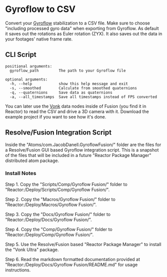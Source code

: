 # Gyroflow to CSV

Convert your [Gyroflow](https://gyroflow.xyz) stabilization to a CSV file.
Make sure to choose "including processed gyro data" when exporting from Gyroflow.
As default it saves out the rotations as Euler rotation (ZYX).
It also saves out the data in your footages' native frame rate.

## CLI Script

```
positional arguments:
  gyroflow_path         The path to your Gyroflow file

optional arguments:
  -h, --help            show this help message and exit
  -s, --smoothed        Calculate from smoothed quaternions
  -q, --quaternions     Save data as quaternions
  -a, --all_timestamps  Save all timestamps instead of FPS converted
```

You can later use the [Vonk](https://docs.google.com/document/d/1U9WfdHlE1AZHdU6_ZQCB1I2nSa5I7TyHG2vKMi2I7v8/edit?usp=sharing) data nodes inside of Fusion (you find it in Reactor) to read the CSV and drive a 3D camera with it. Download the example project if you want to see how it's done.

## Resolve/Fusion Integration Script

Inside the "Atoms/com.JacobDanell.GyroflowFusion/" folder are the files for a Resolve/Fusion GUI based Gyroflow integration script. This is a snapshot of the files that will be included in a future "Reactor Package Manager" distributed atom package.

### Install Notes

Step 1. Copy the "Scripts/Comp/Gyroflow Fusion/" folder to "Reactor:/Deploy/Scripts/Comp/Gyroflow Fusion/".

Step 2. Copy the "Macros/Gyroflow Fusion/" folder to "Reactor:/Deploy/Macros/Gyroflow Fusion/".

Step 3. Copy the "Docs/Gyroflow Fusion/" folder to "Reactor:/Deploy/Docs/Gyroflow Fusion/".

Step 4. Copy the "Comp/Gyroflow Fusion/" folder to "Reactor:/Deploy/Comp/Gyroflow Fusion/".

Step 5. Use the Resolve/Fusion based "Reactor Package Manager" to install the "Vonk Ultra" package.

Step 6. Read the markdown formatted documentation provided at "Reactor:/Deploy/Docs/Gyroflow Fusion/README.md" for usage instructions.
